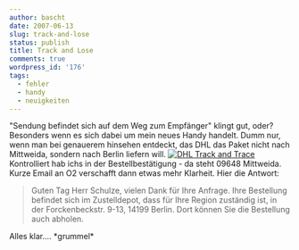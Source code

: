 ```yaml
---
author: bascht
date: 2007-06-13
slug: track-and-lose
status: publish
title: Track and Lose
comments: true
wordpress_id: '176'
tags:
  - fehler
  - handy
  - neuigkeiten
---
```


"Sendung befindet sich auf dem Weg zum Empfänger" klingt gut, oder?
Besonders wenn es sich dabei um mein neues Handy handelt. Dumm nur,
wenn man bei genauerem hinsehen entdeckt, das DHL das Paket nicht
nach Mittweida, sondern nach Berlin liefern will.
[![DHL Track and Trace](http://www.bascht.com/uploads/2007/06/dhltrackntrace.png)](http://www.bascht.com/uploads/2007/06/dhltrackntrace.png "DHL Track and Trace")
Kontrolliert hab ichs in der Bestellbestätigung - da steht 09648
Mittweida. Kurze Email an O2 verschafft dann etwas mehr Klarheit.
Hier die Antwort:
> Guten Tag Herr Schulze, vielen Dank für Ihre Anfrage. Ihre
> Bestellung befindet sich im Zustelldepot, dass für Ihre Region
> zuständig ist, in der Forckenbeckstr. 9-13, 14199 Berlin. Dort
> können Sie die Bestellung auch abholen.

Alles klar.... \*grummel\*
